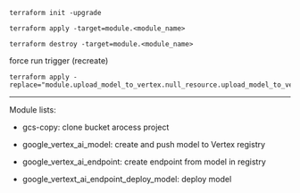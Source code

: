 ```
terraform init -upgrade
```


```
terraform apply -target=module.<module_name>
```

```
terraform destroy -target=module.<module_name>
```


force run trigger (recreate)
```
terraform apply -replace="module.upload_model_to_vertex.null_resource.upload_model_to_vertex"

```

---

Module lists:

- gcs-copy: clone bucket arocess project
  
- google_vertex_ai_model: create and push model to Vertex registry
  
- google_vertex_ai_endpoint: create endpoint from model in registry
  
- google_vertext_ai_endpoint_deploy_model: deploy model
